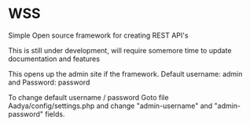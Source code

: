 WSS
====

Simple Open source framework for creating REST API's

This is still under development, will require somemore time to update documentation and features

This opens up the admin site if the framework. Default username: admin and Password: password 

To change default username / password Goto file Aadya/config/settings.php and change "admin-username" and "admin-password" fields.


